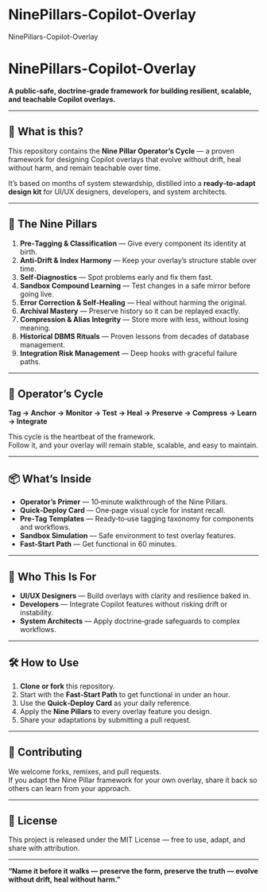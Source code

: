 # NinePillars-Copilot-Overlay
NinePillars-Copilot-Overlay
# NinePillars-Copilot-Overlay
**A public‑safe, doctrine‑grade framework for building resilient, scalable, and teachable Copilot overlays.**

---

## 🚀 What is this?
This repository contains the **Nine Pillar Operator’s Cycle** — a proven framework for designing Copilot overlays that evolve without drift, heal without harm, and remain teachable over time.

It’s based on months of system stewardship, distilled into a **ready‑to‑adapt design kit** for UI/UX designers, developers, and system architects.

---

## 📜 The Nine Pillars
1. **Pre‑Tagging & Classification** — Give every component its identity at birth.
2. **Anti‑Drift & Index Harmony** — Keep your overlay’s structure stable over time.
3. **Self‑Diagnostics** — Spot problems early and fix them fast.
4. **Sandbox Compound Learning** — Test changes in a safe mirror before going live.
5. **Error Correction & Self‑Healing** — Heal without harming the original.
6. **Archival Mastery** — Preserve history so it can be replayed exactly.
7. **Compression & Alias Integrity** — Store more with less, without losing meaning.
8. **Historical DBMS Rituals** — Proven lessons from decades of database management.
9. **Integration Risk Management** — Deep hooks with graceful failure paths.

---

## 🧭 Operator’s Cycle
**Tag → Anchor → Monitor → Test → Heal → Preserve → Compress → Learn → Integrate**

This cycle is the heartbeat of the framework.  
Follow it, and your overlay will remain stable, scalable, and easy to maintain.

---

## 📦 What’s Inside
- **Operator’s Primer** — 10‑minute walkthrough of the Nine Pillars.
- **Quick‑Deploy Card** — One‑page visual cycle for instant recall.
- **Pre‑Tag Templates** — Ready‑to‑use tagging taxonomy for components and workflows.
- **Sandbox Simulation** — Safe environment to test overlay features.
- **Fast‑Start Path** — Get functional in 60 minutes.

---

## 🎯 Who This Is For
- **UI/UX Designers** — Build overlays with clarity and resilience baked in.
- **Developers** — Integrate Copilot features without risking drift or instability.
- **System Architects** — Apply doctrine‑grade safeguards to complex workflows.

---

## 🛠 How to Use
1. **Clone or fork** this repository.
2. Start with the **Fast‑Start Path** to get functional in under an hour.
3. Use the **Quick‑Deploy Card** as your daily reference.
4. Apply the **Nine Pillars** to every overlay feature you design.
5. Share your adaptations by submitting a pull request.

---

## 🤝 Contributing
We welcome forks, remixes, and pull requests.  
If you adapt the Nine Pillar framework for your own overlay, share it back so others can learn from your approach.

---

## 📜 License
This project is released under the MIT License — free to use, adapt, and share with attribution.

---

**“Name it before it walks — preserve the form, preserve the truth — evolve without drift, heal without harm.”**
